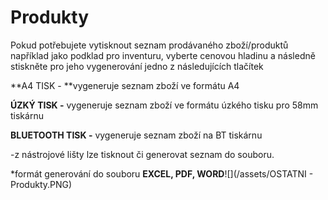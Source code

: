 # Produkty

Pokud potřebujete vytisknout seznam prodávaného zboží/produktů například jako podklad pro inventuru, vyberte cenovou hladinu a následně stiskněte pro jeho vygenerování jedno z následujících tlačítek

**A4 TISK - **vygeneruje seznam zboží ve formátu A4

**ÚZKÝ TISK -** vygeneruje seznam zboží ve formátu úzkého tisku pro 58mm tiskárnu

**BLUETOOTH TISK -** vygeneruje seznam zboží na BT tiskárnu

-z nástrojové lišty lze tisknout či generovat seznam do souboru.

\*formát generování do souboru **EXCEL, PDF, WORD**![](/assets/OSTATNI - Produkty.PNG)

